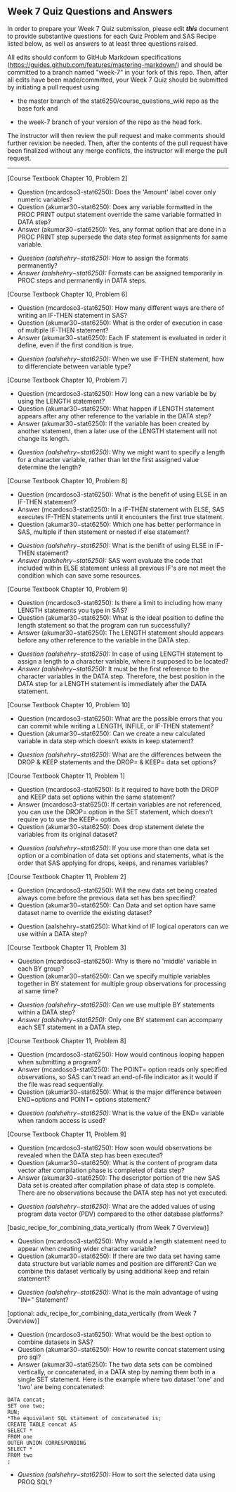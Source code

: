 ## Week 7 Quiz Questions and Answers

In order to prepare your Week 7 Quiz submission, please edit ***this*** document to provide substantive questions for each Quiz Problem and SAS Recipe listed below, as well as answers to at least three questions raised.

All edits should conform to GitHub Markdown specifications (https://guides.github.com/features/mastering-markdown/) and should be committed to a branch named "week-7" in your fork of this repo. Then, after all edits have been made/committed, your Week 7 Quiz should be submitted by initiating a pull request using

- the master branch of the stat6250/course_questions_wiki repo as the base fork and

- the week-7 branch of your version of the repo as the head fork.

The instructor will then review the pull request and make comments should further revision be needed. Then, after the contents of the pull request have been finalized without any merge conflicts, the instructor will merge the pull request.

********************************************************************************



[Course Textbook Chapter 10, Problem 2]
- Question (mcardoso3-stat6250):  Does the 'Amount' label cover only numeric variables?
- Question (akumar30−stat6250): Does any variable formatted in the PROC PRINT output statement override the same variable formatted in DATA step?
- Answer (akumar30−stat6250):  Yes, any format option that are done in a PROC PRINT step supersede the data step format assignments for same variable.
* *Question (aalshehry−stat6250):* How to assign the formats permanently?  
* *Answer (aalshehry−stat6250):*  Formats can be assigned temporarily in PROC steps and permanently in DATA steps.



[Course Textbook Chapter 10, Problem 6]
- Question (mcardoso3-stat6250):  How many different ways are there of writing an IF-THEN statement in SAS?
- Question (akumar30−stat6250): What is the order of execution in case of multiple IF-THEN statement?
- Answer (akumar30−stat6250):  Each IF statement is evaluated in order it define, even if the first condition is true. 
* *Question (aalshehry−stat6250):* When we use IF-THEN statement, how to differenciate between variable type?



[Course Textbook Chapter 10, Problem 7]
- Question (mcardoso3-stat6250):  How long can a new variable be by using the LENGTH statement?
- Question (akumar30−stat6250): What happen if LENGTH statement appears after any other reference to the variable in the DATA step?
- Answer (akumar30−stat6250):  If the variable has been created by another statement, then a later use of the LENGTH statement will not change its length.
* *Question (aalshehry−stat6250):* Why we might want to specify a length for a character variable, rather than let the first assigned value determine the length?



[Course Textbook Chapter 10, Problem 8]
- Question (mcardoso3-stat6250):  What is the benefit of using ELSE in an IF-THEN statement?
- Answer (mcardoso3-stat6250):  In a IF-THEN statement with ELSE, SAS executes IF-THEN statements until it encounters the first true statment.
- Question (akumar30−stat6250): Which one has better performance in SAS, multiple if then statement or nested if else statement?
* *Question (aalshehry−stat6250):* What is the benifit of using ELSE in IF-THEN statement?
* *Answer (aalshehry−stat6250):* SAS wont evaluate the code that included within ELSE statement unless all previous IF's are not meet the condition which can save some resources.



[Course Textbook Chapter 10, Problem 9]
- Question (mcardoso3-stat6250):  Is there a limit to including how many LENGTH statements you type in SAS?
- Question (akumar30−stat6250): What is the ideal position to define the length statement so that the program can run successfully?
- Answer (akumar30−stat6250):  The LENGTH statement should appears before any other reference to the variable in the DATA step.
* *Question (aalshehry−stat6250):* In case of using LENGTH statement to assign a length to a character variable, where it supposed to be located?
* *Answer (aalshehry−stat6250):* It must be the first reference to the character variables in the DATA step. Therefore, the best position in the DATA step for a LENGTH statement is immediately after the DATA statement.



[Course Textbook Chapter 10, Problem 10]
- Question (mcardoso3-stat6250):  What are the possible errors that you can commit while writing a LENGTH, INFILE, or IF-THEN statement?
- Question (akumar30−stat6250): Can we create a new calculated variable in data step which doesn’t exists in keep statement?
* *Question (aalshehry−stat6250):* What are the  differences between the DROP & KEEP statements and the DROP= & KEEP= data set options?



[Course Textbook Chapter 11, Problem 1]
- Question (mcardoso3-stat6250):  Is it required to have both the DROP and KEEP data set options within the same statement?
- Answer (mcardoso3-stat6250):  If certain variables are not referenced, you can use the DROP= option in the SET statement, which doesn't require yo to use the KEEP= option.
- Question (akumar30−stat6250): Does drop statement delete the variables from its original dataset?
* *Question (aalshehry−stat6250):* If you use more than one data set option or a combination of data set options and statements, what is the order that SAS applying for drops, keeps, and renames variables?



[Course Textbook Chapter 11, Problem 2]
- Question (mcardoso3-stat6250):  Will the new data set being created always come before the previous data set has ben specified?
- Question (akumar30−stat6250):  Can Data and set option have same dataset name to override the existing dataset?
* Question (aalshehry−stat6250): What kind of IF logical operators can we use within a DATA step?



[Course Textbook Chapter 11, Problem 3]
- Question (mcardoso3-stat6250):  Why is there no 'middle' variable in each BY group?
- Question (akumar30−stat6250): Can we specify multiple variables together in BY statement for multiple group observations for processing at same time?
* *Question (aalshehry−stat6250):* Can we use multiple BY statements within a DATA step?  
* *Answer (aalshehry−stat6250):* Only one BY statement can accompany each SET statement in a DATA step.



[Course Textbook Chapter 11, Problem 8]
- Question (mcardoso3-stat6250):  How would continous looping happen when submitting a program?
- Answer (mcardoso3-stat6250):  The POINT= option reads only specified observations, so SAS can't read an end-of-file indicator as it would if the file was read sequentially.
- Question (akumar30−stat6250): What is the major difference between END=options and POINT= options statement?
* *Question (aalshehry−stat6250):* What is the value of the END= variable when random access is used?



[Course Textbook Chapter 11, Problem 9]
- Question (mcardoso3-stat6250):  How soon would observations be revealed when the DATA step has been executed?
- Question (akumar30−stat6250):  What is the content of program data vector after compilation phase is completed of data step?
- Answer (akumar30−stat6250):  The descriptor portion of the new SAS Data set is created after compilation phase of data step is complete. There are no observations because the DATA step has not yet executed.
* *Question (aalshehry−stat6250):* What are the added values of using program data vector (PDV) compared to the other database platforms?



[basic_recipe_for_combining_data_vertically (from Week 7 Overview)]
- Question (mcardoso3-stat6250):  Why would a length statement need to appear when creating wider character variable?
- Question (akumar30−stat6250): If there are two data set having same data structure but variable names and position are different? Can we combine this dataset vertically by using additional keep and retain statement?
* *Question (aalshehry−stat6250):* What is the main advantage of using "IN=" Statement?



[optional: adv_recipe_for_combining_data_vertically (from Week 7 Overview)]
- Question (mcardoso3-stat6250):  What would be the best option to combine datasets in SAS?
- Question (akumar30−stat6250): How to rewrite concat statement using pro sql?
- Answer (akumar30−stat6250):  The two data sets can be combined vertically, or concatenated, in a DATA step by naming them both in a single SET statement. Here is the example where two dataset 'one' and 'two' are being concatenated:
```SAS
DATA concat; 
SET one two; 
RUN;
*The equivalent SQL statement of concatenated is;
CREATE TABLE concat AS
SELECT *
FROM one
OUTER UNION CORRESPONDING
SELECT *
FROM two
;
```
* *Question (aalshehry−stat6250):* How to sort the selected data using PROQ SQL?


